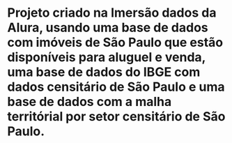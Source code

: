 # Projeto criado na Imersão dados da Alura, usando uma base de dados com imóveis de São Paulo que estão disponíveis para aluguel e venda, uma base de dados do IBGE com dados censitário de São Paulo e uma base de dados com a malha territórial por setor censitário de São Paulo. 
